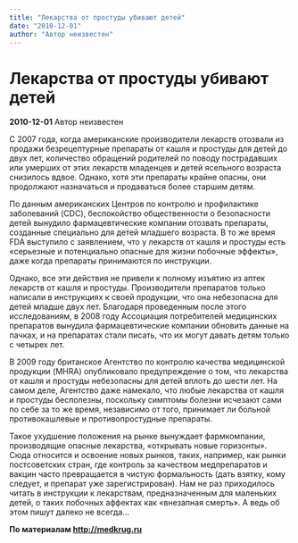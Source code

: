 ```yaml
---
title: "Лекарства от простуды убивают детей"
date: "2010-12-01"
author: "Автор неизвестен"
---
```


# Лекарства от простуды убивают детей

**2010-12-01** Автор неизвестен

С 2007 года, когда американские производители лекарств отозвали из продажи безрецептурные препараты от кашля и простуды для детей до двух лет, количество обращений родителей по поводу пострадавших или умерших от этих лекарств младенцев и детей ясельного возраста снизилось вдвое. Однако, хотя эти препараты крайне опасны, они продолжают назначаться и продаваться более старшим детям.

По данным американских Центров по контролю и профилактике заболеваний (CDC), беспокойство общественности о безопасности детей вынудило фармацевтические компании отозвать препараты, созданные специально для детей младшего возраста. В то же время FDA выступило с заявлением, что у лекарств от кашля и простуды есть «серьезные и потенциально опасные для жизни побочные эффекты», даже когда препараты принимаются по инструкции.

Однако, все эти действия не привели к полному изъятию из аптек лекарств от кашля и простуды. Производители препаратов только написали в инструкциях к своей продукции, что она небезопасна для детей младше двух лет. Благодаря проведенным после этого исследованиям, в 2008 году Ассоциация потребителей медицинских препаратов вынудила фармацевтические компании обновить данные на пачках, и на препаратах стали писать, что их могут давать детям только с четырех лет.

В 2009 году британское Агентство по контролю качества медицинской продукции (MHRA) опубликовало предупреждение о том, что лекарства от кашля и простуды небезопасны для детей вплоть до шести лет. На самом деле, Агентство даже намекало, что любые лекарства от кашля и простуды бесполезны, поскольку симптомы болезни исчезают сами по себе за то же время, независимо от того, принимает ли больной противокашлевые и противопростудные препараты.

Такое ухудшение положения на рынке вынуждает фармкомпании, производящие опасные лекарства, «открывать новые горизонты». Сюда относится и освоение новых рынков, таких, например, как рынки постсоветских стран, где контроль за качеством медпрепаратов и вакцин часто превращается в чистую формальность (дать взятку, кому следует, и препарат уже зарегистрирован). Нам не раз приходилось читать в инструкции к лекарствам, предназначенным для маленьких детей, о таких побочных аффектах как «внезапная смерть». А ведь об этом пишут далеко не всегда...

**По материалам http://medkrug.ru**
